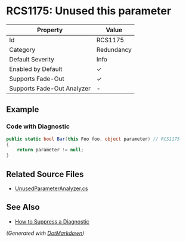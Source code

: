 # RCS1175: Unused this parameter

| Property                    | Value      |
| --------------------------- | ---------- |
| Id                          | RCS1175    |
| Category                    | Redundancy |
| Default Severity            | Info       |
| Enabled by Default          | &#x2713;   |
| Supports Fade\-Out          | &#x2713;   |
| Supports Fade\-Out Analyzer | \-         |

## Example

### Code with Diagnostic

```csharp
public static bool Bar(this Foo foo, object parameter) // RCS1175
{
    return parameter != null;
}
```

## Related Source Files

* [UnusedParameterAnalyzer.cs](../../src/Analyzers/CSharp/Analysis/UnusedParameter/UnusedParameterAnalyzer.cs)

## See Also

* [How to Suppress a Diagnostic](../HowToConfigureAnalyzers.md#how-to-suppress-a-diagnostic)

*\(Generated with [DotMarkdown](http://github.com/JosefPihrt/DotMarkdown)\)*